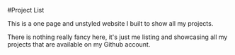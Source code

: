 #Project List

This is a one page and unstyled website I built to show all my projects. 

There is nothing really fancy here, it's just me listing and showcasing all my projects that are available on my Github account.